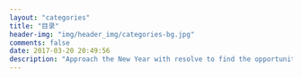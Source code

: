 ```yaml
---
layout: "categories"
title: "目录"
header-img: "img/header_img/categories-bg.jpg"
comments: false
date: 2017-03-20 20:49:56
description: "Approach the New Year with resolve to find the opportunities hidden in each new day."
---
```

